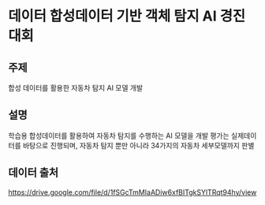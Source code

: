 # 데이터 합성데이터 기반 객체 탐지 AI 경진대회

## 주제
  합성 데이터를 활용한 자동차 탐지 AI 모델 개발
  
## 설명
  학습용 합성데이터를 활용하여 자동차 탐지를 수행하는 AI 모델을 개발
  평가는 실제데이터를 바탕으로 진행되며, 자동차 탐지 뿐만 아니라 34가지의 자동차 세부모델까지 판별
  
## 데이터 출처
  https://drive.google.com/file/d/1fSGcTmMIaADiw6xfBITgkSYlTRqt94hy/view

